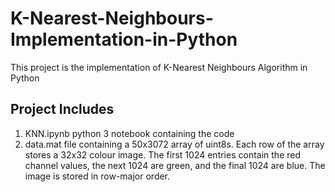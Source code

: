 # K-Nearest-Neighbours-Implementation-in-Python
 This project is the implementation of K-Nearest Neighbours Algorithm in Python
 ## Project Includes
 1. KNN.ipynb python 3 notebook containing the code
 2. data.mat file containing a 50x3072 array of uint8s. Each row of the array stores a 32x32 colour image. The first 1024 entries contain the red channel values, the next 1024 are green, and the final
1024 are blue. The image is stored in row-major order.
